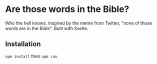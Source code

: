# Are those words in the Bible?

Who the hell knows. Inspired by the meme from Twitter, "none of those words are in the Bible". Built with Svelte.

## Installation

`npm install` then `npm run`.
